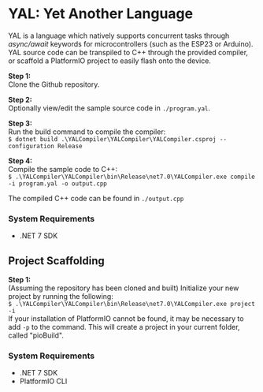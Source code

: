 # YAL: Yet Another Language

YAL is a language which natively supports concurrent tasks through *async/await* keywords for microcontrollers (such as the ESP23 or Arduino). YAL source code can be transpiled to C++ through the provided compiler, or scaffold a PlatformIO project to easily flash onto the device.

**Step 1:**  
Clone the Github repository.

**Step 2:**  
Optionally view/edit the sample source code in `./program.yal`.  

**Step 3:**  
Run the build command to compile the compiler:  
`$ dotnet build .\YALCompiler\YALCompiler\YALCompiler.csproj --configuration Release`

**Step 4:**  
Compile the sample code to C++:  
`$ .\YALCompiler\YALCompiler\bin\Release\net7.0\YALCompiler.exe compile -i program.yal -o output.cpp`

The compiled C++ code can be found in `./output.cpp`

### System Requirements
- .NET 7 SDK

## Project Scaffolding

**Step 1:**  
(Assuming the repository has been cloned and built) Initialize your new project by running the following:  
`$ .\YALCompiler\YALCompiler\bin\Release\net7.0\YALCompiler.exe project -i`  
If your installation of PlatformIO cannot be found, it may be necessary to add `-p` to the command. This will create a project in your current folder, called "pioBuild".


### System Requirements
- .NET 7 SDK
- PlatformIO CLI